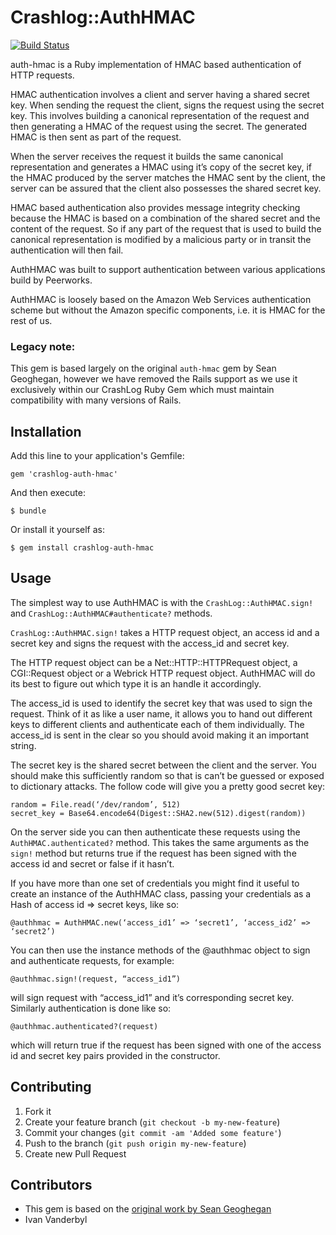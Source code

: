 # Crashlog::AuthHMAC

[![Build Status](https://secure.travis-ci.org/crashlog/auth-hmac.png?branch=master)](http://travis-ci.org/crashlog/auth-hmac)

auth-hmac is a Ruby implementation of HMAC based authentication of HTTP requests.

HMAC authentication involves a client and server having a shared secret key. When sending the request the client, signs the request using the secret key. This involves building a canonical representation of the request and then generating a HMAC of the request using the secret. The generated HMAC is then sent as part of the request.

When the server receives the request it builds the same canonical representation and generates a HMAC using it’s copy of the secret key, if the HMAC produced by the server matches the HMAC sent by the client, the server can be assured that the client also possesses the shared secret key.

HMAC based authentication also provides message integrity checking because the HMAC is based on a combination of the shared secret and the content of the request. So if any part of the request that is used to build the canonical representation is modified by a malicious party or in transit the authentication will then fail.

AuthHMAC was built to support authentication between various applications build by Peerworks.

AuthHMAC is loosely based on the Amazon Web Services authentication scheme but without the Amazon specific components, i.e. it is HMAC for the rest of us.


### Legacy note:

This gem is based largely on the original `auth-hmac` gem by Sean Geoghegan, however
we have removed the Rails support as we use it exclusively within our CrashLog Ruby Gem
which must maintain compatibility with many versions of Rails.

## Installation

Add this line to your application's Gemfile:

    gem 'crashlog-auth-hmac'

And then execute:

    $ bundle

Or install it yourself as:

    $ gem install crashlog-auth-hmac

## Usage

The simplest way to use AuthHMAC is with the `CrashLog::AuthHMAC.sign!` and
`CrashLog::AuthHMAC#authenticate?` methods.

`CrashLog::AuthHMAC.sign!` takes a HTTP request object, an access id and a secret key and signs the request with the access_id and secret key.

The HTTP request object can be a Net::HTTP::HTTPRequest object, a CGI::Request object or a Webrick HTTP request object. AuthHMAC will do its best to figure out which type it is an handle it accordingly.

The access_id is used to identify the secret key that was used to sign the request. Think of it as like a user name, it allows you to hand out different keys to different clients and authenticate each of them individually. The access_id is sent in the clear so you should avoid making it an important string.

The secret key is the shared secret between the client and the server. You should make this sufficiently random so that is can’t be guessed or exposed to dictionary attacks. The follow code will give you a pretty good secret key:

````
random = File.read(‘/dev/random’, 512) 
secret_key = Base64.encode64(Digest::SHA2.new(512).digest(random))
````

On the server side you can then authenticate these requests using the `AuthHMAC.authenticated?` method. This takes the same arguments as the `sign!` method but returns true if the request has been signed with the access id and secret or false if it hasn’t.

If you have more than one set of credentials you might find it useful to create an instance of the AuthHMAC class, passing your credentials as a Hash of access id => secret keys, like so:

    @authhmac = AuthHMAC.new(‘access_id1’ => ‘secret1’, ‘access_id2’ => ‘secret2’)

You can then use the instance methods of the @authhmac object to sign and authenticate requests, for example:

    @authhmac.sign!(request, “access_id1”) 

will sign request with “access_id1” and it’s corresponding secret key. Similarly authentication is done like so:

    @authhmac.authenticated?(request)
    
which will return true if the request has been signed with one of the access id and secret key pairs provided in the constructor.

## Contributing

1. Fork it
2. Create your feature branch (`git checkout -b my-new-feature`)
3. Commit your changes (`git commit -am 'Added some feature'`)
4. Push to the branch (`git push origin my-new-feature`)
5. Create new Pull Request

## Contributors

- This gem is based on the [original work by Sean Geoghegan](https://github.com/seangeo/auth-hmac)
- Ivan Vanderbyl

